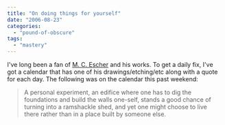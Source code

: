```yaml
---
title: "On doing things for yourself"
date: "2006-08-23"
categories: 
  - "pound-of-obscure"
tags: 
  - "mastery"
---
```


I've long been a fan of [M. C. Escher](http://en.wikipedia.org/wiki/M._C._Escher "M. C. Escher - Wikipedia, the free encyclopedia") and his works. To get a daily fix, I've got a calendar that has one of his drawings/etching/etc along with a quote for each day. The following was on the calendar this past weekend:

> A personal experiment, an edifice where one has to dig the foundations and build the walls one-self, stands a good chance of turning into a ramshackle shed, and yet one might choose to live there rather than in a place built by someone else.
